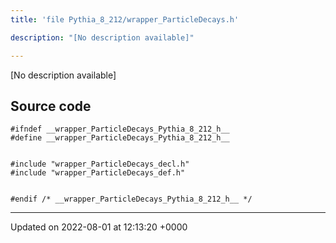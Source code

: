 ```yaml
---
title: 'file Pythia_8_212/wrapper_ParticleDecays.h'

description: "[No description available]"

---
```







[No description available]




## Source code

```
#ifndef __wrapper_ParticleDecays_Pythia_8_212_h__
#define __wrapper_ParticleDecays_Pythia_8_212_h__


#include "wrapper_ParticleDecays_decl.h"
#include "wrapper_ParticleDecays_def.h"


#endif /* __wrapper_ParticleDecays_Pythia_8_212_h__ */
```


-------------------------------

Updated on 2022-08-01 at 12:13:20 +0000
